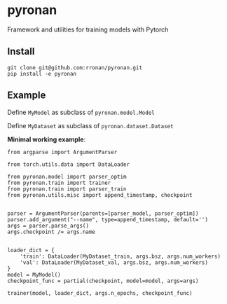 # pyronan
Framework and utilities for training models with Pytorch


## Install 

```
git clone git@github.com:rronan/pyronan.git
pip install -e pyronan
```

## Example

Define ```MyModel``` as subclass of ```pyronan.model.Model```

Define ```MyDataset``` as subclass of ```pyronan.dataset.Dataset```

__Minimal working example__:

```
from argparse import ArgumentParser

from torch.utils.data import DataLoader

from pyronan.model import parser_optim 
from pyronan.train import trainer
from pyronan.train import parser_train
from pyronan.utils.misc import append_timestamp, checkpoint


parser = ArgumentParser(parents=[parser_model, parser_optim])
parser.add_argument("--name", type=append_timestamp, default='')
args = parser.parse_args()
args.checkpoint /= args.name


loader_dict = {
    'train': DataLoader(MyDataset_train, args.bsz, args.num_workers)
    'val': DataLoader(MyDataset_val, args.bsz, args.num_workers)
}
model = MyModel()
checkpoint_func = partial(checkpoint, model=model, args=args)

trainer(model, loader_dict, args.n_epochs, checkpoint_func)
```

